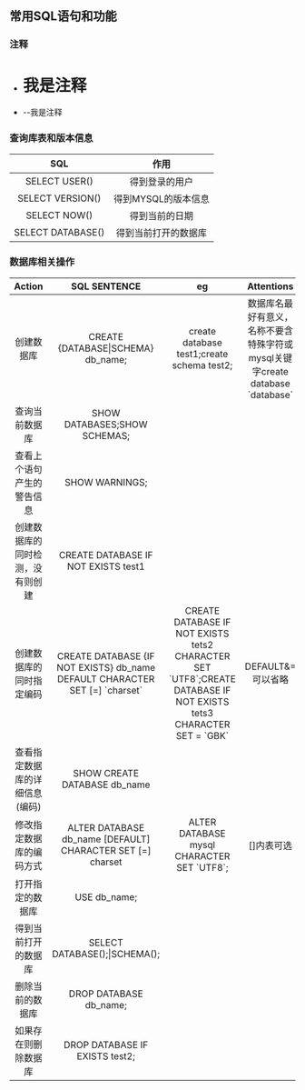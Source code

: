 ## 常用SQL语句和功能

### 注释
- # 我是注释
- --我是注释

### 查询库表和版本信息
SQL| 作用
|:-:|:-:|
SELECT USER() |得到登录的用户
SELECT VERSION() |得到MYSQL的版本信息
SELECT NOW()| 得到当前的日期
SELECT DATABASE() |得到当前打开的数据库
### 数据库相关操作
Action|SQL SENTENCE|eg|Attentions
|:-:|:-:|:-:|:-:|
创建数据库|CREATE {DATABASE\|SCHEMA} db_name;|create database test1;create schema test2;|数据库名最好有意义，名称不要含特殊字符或mysql关键字create database \`database\`
查询当前数据库|SHOW DATABASES;SHOW SCHEMAS;|||
查看上个语句产生的警告信息|SHOW WARNINGS;|||
创建数据库的同时检测，没有则创建|CREATE DATABASE IF NOT EXISTS test1||
创建数据库的同时指定编码|CREATE DATABASE {IF NOT EXISTS} db_name DEFAULT CHARACTER SET [=] \`charset\`|CREATE DATABASE IF NOT EXISTS tets2 CHARACTER SET \`UTF8\`;CREATE DATABASE IF NOT EXISTS tets3 CHARACTER SET = \`GBK\`|DEFAULT&= 可以省略|
查看指定数据库的详细信息(编码)|SHOW CREATE DATABASE db_name|||
修改指定数据库的编码方式|ALTER DATABASE db_name [DEFAULT] CHARACTER SET [=] charset|ALTER DATABASE mysql CHARACTER SET \`UTF8\`;|[]内表可选|
打开指定的数据库|USE db_name;|||
得到当前打开的数据库|SELECT DATABASE();\|SCHEMA();|||
删除当前的数据库|DROP DATABASE db_name;|||
如果存在则删除数据库|DROP DATABASE IF EXISTS test2;|||



